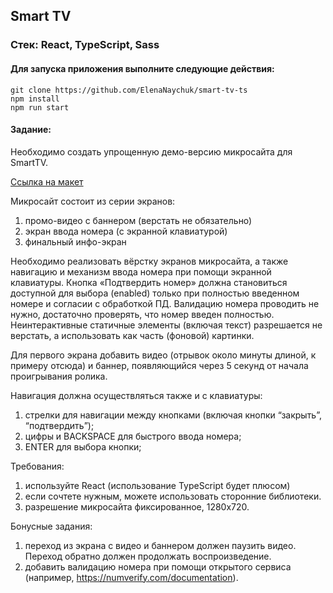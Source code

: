 ## Smart TV
### Cтек: React, TypeScript, Sass

#### Для запуска приложения выполните следующие действия:

```
git clone https://github.com/ElenaNaychuk/smart-tv-ts
npm install
npm run start
```

#### Задание:
Необходимо создать упрощенную демо-версию микросайта для SmartTV.

[Ссылка на макет](https://www.figma.com/file/TxI66vUCvCTtX5ljGR3fxe/FrontTestVOD?node-id=604%3A5150&mode=dev)

Микросайт состоит из серии экранов:
1. промо-видео с баннером (верстать не обязательно)
2. экран ввода номера (с экранной клавиатурой)
3. финальный инфо-экран

Необходимо реализовать вёрстку экранов микросайта, а также навигацию и механизм ввода номера при помощи экранной клавиатуры. Кнопка «Подтвердить номер» должна становиться доступной для выбора (enabled) только при полностью введенном номере и согласии с обработкой ПД. Валидацию номера проводить не нужно, достаточно проверять, что номер введен полностью.
Неинтерактивные статичные элементы (включая текст) разрешается не верстать, а использовать как часть (фоновой) картинки. 

Для первого экрана добавить видео (отрывок около минуты длиной, к примеру отсюда) и баннер, появляющийся через 5 секунд от начала проигрывания ролика.

Навигация должна осуществляться также и с клавиатуры:
1. стрелки для навигации между кнопками (включая кнопки “закрыть”, “подтвердить”);
2. цифры и BACKSPACE для быстрого ввода номера;
3. ENTER для выбора кнопки;

Требования:
1. используйте React (использование TypeScript будет плюсом)
2. если сочтете нужным, можете использовать сторонние библиотеки.
3. разрешение микросайта фиксированное, 1280х720.

Бонусные задания:
1. переход из экрана с видео и баннером должен паузить видео. Переход обратно должен продолжать воспроизведение.
2. добавить валидацию номера при помощи открытого сервиса (например, https://numverify.com/documentation).

